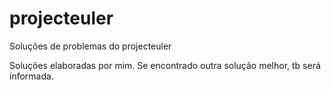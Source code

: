 # projecteuler
Soluções de problemas do projecteuler

Soluções elaboradas por mim. Se encontrado outra solução melhor, tb será informada.
